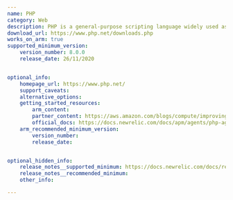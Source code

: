 ```yaml
---
name: PHP
category: Web
description: PHP is a general-purpose scripting language widely used as a server-side language for creating dynamic web pages.
download_url: https://www.php.net/downloads.php
works_on_arm: true
supported_minimum_version:
    version_number: 8.0.0
    release_date: 26/11/2020


optional_info:
    homepage_url: https://www.php.net/
    support_caveats:
    alternative_options:
    getting_started_resources:
        arm_content: 
        partner_content: https://aws.amazon.com/blogs/compute/improving-performance-of-php-for-arm64-and-impact-on-amazon-ec2-m6g-instances/
        official_docs: https://docs.newrelic.com/docs/apm/agents/php-agent/installation/php-agent-installation-arm64/
    arm_recommended_minimum_version:
        version_number: 
        release_date: 


optional_hidden_info:
    release_notes__supported_minimum: https://docs.newrelic.com/docs/release-notes/agent-release-notes/php-release-notes/php-agent-10-10-0-1/#new-features
    release_notes__recommended_minimum: 
    other_info: 

---
```

